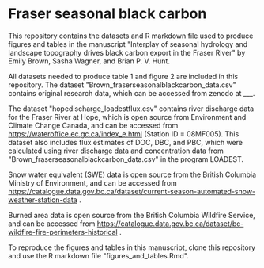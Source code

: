 # Fraser seasonal black carbon

This repository contains the datasets and R markdown file used to produce figures and tables in the manuscript "Interplay of seasonal hydrology and landscape topography drives black carbon export in the Fraser River" by Emily Brown, Sasha Wagner, and Brian P. V. Hunt.

All datasets needed to produce table 1 and figure 2 are included in this repository. The dataset "Brown_fraserseasonalblackcarbon_data.csv" contains original research data, which can be accessed from zenodo at ___. 

The dataset "hopedischarge_loadestflux.csv" contains river discharge data for the Fraser River at Hope, which is open source from Environment and Climate Change Canada, and can be accessed from https://wateroffice.ec.gc.ca/index_e.html (Station ID = 08MF005). This dataset also includes flux estimates of DOC, DBC, and PBC, which were calculated using river discharge data and concentration data from "Brown_fraserseasonalblackcarbon_data.csv" in the program LOADEST.  

Snow water equivalent (SWE) data is open source from the British Columbia Ministry of Environment, and can be accessed from https://catalogue.data.gov.bc.ca/dataset/current-season-automated-snow-weather-station-data .

Burned area data is open source from the British Columbia Wildfire Service, and can be accessed from https://catalogue.data.gov.bc.ca/dataset/bc-wildfire-fire-perimeters-historical .

To reproduce the figures and tables in this manuscript, clone this repository and use the R markdown file "figures_and_tables.Rmd".

